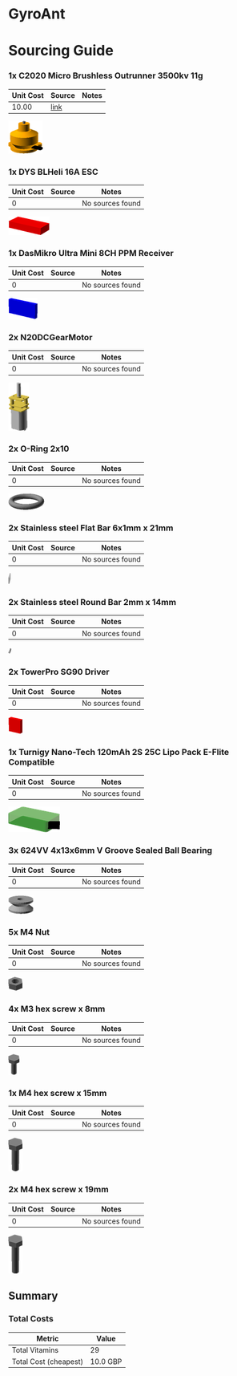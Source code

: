# GyroAnt
# Sourcing Guide

### 1x C2020 Micro Brushless Outrunner 3500kv 11g

Unit Cost | Source | Notes 
--- | --- | --- 
10.00 | [link](http://hobbyking.com) | 

![](../vitamins/images/C2020MicroBrushlessOutrunner3500kv11g_view.png) 



### 1x DYS BLHeli 16A ESC

Unit Cost | Source | Notes 
--- | --- | --- 
0 |  | No sources found

![](../vitamins/images/DYSBLHeli16AESC_view.png) 



### 1x DasMikro Ultra Mini 8CH PPM Receiver

Unit Cost | Source | Notes 
--- | --- | --- 
0 |  | No sources found

![](../vitamins/images/DasMikroUltraMini8CHPPMReceiver_view.png) 



### 2x N20DCGearMotor

Unit Cost | Source | Notes 
--- | --- | --- 
0 |  | No sources found

![](../vitamins/images/N20DCGearMotor_view.png) 



### 2x O-Ring 2x10

Unit Cost | Source | Notes 
--- | --- | --- 
0 |  | No sources found

![](../vitamins/images/ORing2x10_view.png) 



### 2x Stainless steel Flat Bar 6x1mm x 21mm

Unit Cost | Source | Notes 
--- | --- | --- 
0 |  | No sources found

![](../vitamins/images/StainlesssteelFlatBar6x1mmx21mm_view.png) 



### 2x Stainless steel Round Bar 2mm x 14mm

Unit Cost | Source | Notes 
--- | --- | --- 
0 |  | No sources found

![](../vitamins/images/StainlesssteelRoundBar2mmx14mm_view.png) 



### 2x TowerPro SG90 Driver

Unit Cost | Source | Notes 
--- | --- | --- 
0 |  | No sources found

![](../vitamins/images/TowerProSG90Driver_view.png) 



### 1x Turnigy Nano-Tech 120mAh 2S 25C Lipo Pack E-Flite Compatible

Unit Cost | Source | Notes 
--- | --- | --- 
0 |  | No sources found

![](../vitamins/images/TurnigyNanoTech120mAh2S25CLipoPackEFliteCompatible_view.png) 



### 3x 624VV 4x13x6mm V Groove Sealed Ball Bearing

Unit Cost | Source | Notes 
--- | --- | --- 
0 |  | No sources found

![](../vitamins/images/624VV4x13x6mmVGrooveSealedBallBearing_view.png) 



### 5x M4 Nut

Unit Cost | Source | Notes 
--- | --- | --- 
0 |  | No sources found

![](../vitamins/images/M4Nut_view.png) 



### 4x M3 hex screw x 8mm

Unit Cost | Source | Notes 
--- | --- | --- 
0 |  | No sources found

![](../vitamins/images/M3hexscrewx8mm_view.png) 



### 1x M4 hex screw x 15mm

Unit Cost | Source | Notes 
--- | --- | --- 
0 |  | No sources found

![](../vitamins/images/M4hexscrewx15mm_view.png) 



### 2x M4 hex screw x 19mm

Unit Cost | Source | Notes 
--- | --- | --- 
0 |  | No sources found

![](../vitamins/images/M4hexscrewx19mm_view.png) 






## Summary

### Total Costs

Metric | Value 
--- | --- 
Total Vitamins | 29
Total Cost (cheapest) | 10.0 GBP


